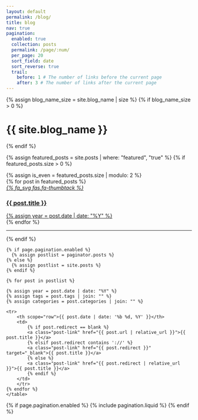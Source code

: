 ```yaml
---
layout: default
permalink: /blog/
title: blog
nav: true
pagination:
  enabled: true
  collection: posts
  permalink: /page/:num/
  per_page: 20
  sort_field: date
  sort_reverse: true
  trail:
    before: 1 # The number of links before the current page
    after: 3 # The number of links after the current page
---
```


{% assign blog_name_size = site.blog_name | size %}
{% if blog_name_size > 0 %}
    <h1 class="post-title">{{ site.blog_name }}</h1>
{% endif %}


<div class="post">

{% assign featured_posts = site.posts | where: "featured", "true" %}
{% if featured_posts.size > 0 %}
<br>

<div class="container featured-posts">
{% assign is_even = featured_posts.size | modulo: 2 %}
<div class="row row-cols-{% if featured_posts.size <= 2 or is_even == 0 %}2{% else %}3{% endif %}">
{% for post in featured_posts %}
<div class="col mb-4">
<a href="{{ post.url | relative_url }}">
<div class="card hoverable">
<div class="row g-0">
<div class="col-md-12">
<div class="card-body">
<div class="float-right">
<i class="wh1">{% fa_svg fas.fa-thumbtack %}</i>
</div>
<h3 class="card-title text-lowercase">{{ post.title }}</h3>
                    {% assign year = post.date | date: "%Y" %}
                  </div>
                </div>
              </div>
            </div>
          </a>
        </div>
      {% endfor %}
      </div>
    </div>
    <hr>

{% endif %}

  <!-- <ul class="post-list"> -->
  <table class="table table-sm table-borderless">

    {% if page.pagination.enabled %}
      {% assign postlist = paginator.posts %}
    {% else %}
      {% assign postlist = site.posts %}
    {% endif %}

    {% for post in postlist %}

    {% assign year = post.date | date: "%Y" %}
    {% assign tags = post.tags | join: "" %}
    {% assign categories = post.categories | join: "" %}

    <tr>
        <th scope="row">{{ post.date | date: '%b %d, %Y' }}</th>
        <td>
            {% if post.redirect == blank %}
            <a class="post-link" href="{{ post.url | relative_url }}">{{ post.title }}</a>
            {% elsif post.redirect contains '://' %}
            <a class="post-link" href="{{ post.redirect }}" target="_blank">{{ post.title }}</a>
            {% else %}
            <a class="post-link" href="{{ post.redirect | relative_url }}">{{ post.title }}</a>
            {% endif %}
        </td>
        </tr>
    {% endfor %}
    </table>

  </ul>

{% if page.pagination.enabled %}
{% include pagination.liquid %}
{% endif %}

</div>
